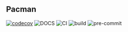 ## Pacman
[![codecov](https://codecov.io/gh/ChufanSuki/Pacman/branch/main/graph/badge.svg?token=K2E1RDMLTW)](https://codecov.io/gh/ChufanSuki/Pacman)
![DOCS](https://github.com/ChufanSuki/Pacman/actions/workflows/docs.yml/badge.svg)
![CI](https://github.com/ChufanSuki/Pacman/actions/workflows/ci.yml/badge.svg)
![build](https://github.com/ChufanSuki/Pacman/actions/workflows/build.yml/badge.svg)
![pre-commit](https://github.com/ChufanSuki/Pacman/actions/workflows/pre-commit.yml/badge.svg)